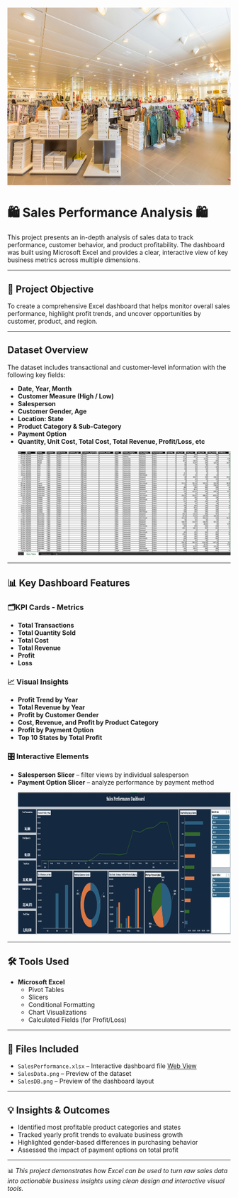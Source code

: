 # 
<p align="center">
    <img src="retail.jpg" alt="image" width="700" height="400"/>
  </p>
  
# 🛍️ Sales Performance Analysis 🛍️

This project presents an in-depth analysis of sales data to track performance, customer behavior, and product profitability. The dashboard was built using Microsoft Excel and provides a clear, interactive view of key business metrics across multiple dimensions.

---

## 🎯 Project Objective

To create a comprehensive Excel dashboard that helps monitor overall sales performance, highlight profit trends, and uncover opportunities by customer, product, and region.

---
## Dataset Overview

The dataset includes transactional and customer-level information with the following key fields:

- **Date, Year, Month**
- **Customer Measure (High / Low)**
- **Salesperson**
- **Customer Gender, Age**
- **Location: State**
- **Product Category & Sub-Category**
- **Payment Option**
- **Quantity, Unit Cost, Total Cost, Total Revenue, Profit/Loss, etc**
  <p align="center">
  <img src="SalesData.png" alt="Sales Dataset" width="900"/>
</p>

---


## 📊 Key Dashboard Features

### 🗂️KPI Cards - Metrics 
- **Total Transactions**
- **Total Quantity Sold**
- **Total Cost**
- **Total Revenue**
- **Profit**
- **Loss**

### 📈 Visual Insights
- **Profit Trend by Year**
- **Total Revenue by Year**
- **Profit by Customer Gender**
- **Cost, Revenue, and Profit by Product Category**
- **Profit by Payment Option**
- **Top 10 States by Total Profit**

### 🎛️ Interactive Elements
- **Salesperson Slicer** – filter views by individual salesperson
- **Payment Option Slicer** – analyze performance by payment method
        <p align="center">
  <img src="SalesDB.png" alt="Sales Dashboard" width="1050" height="320"/>
</p>

---

## 🛠 Tools Used

- **Microsoft Excel**
  - Pivot Tables
  - Slicers
  - Conditional Formatting
  - Chart Visualizations
  - Calculated Fields (for Profit/Loss)

---

## 📁 Files Included

- `SalesPerformance.xlsx` – Interactive dashboard file  [Web View](https://1drv.ms/x/c/2d0f9638f277c6b4/EdUQoRorRENAixte-AFHbBEBElXivRvTyWusJLwTlX4CmA?e=x6hnkm) 
- `SalesData.png` – Preview of the dataset 
- `SalesDB.png` – Preview of the dashboard layout
  
---

## 💡 Insights & Outcomes

- Identified most profitable product categories and states
- Tracked yearly profit trends to evaluate business growth
- Highlighted gender-based differences in purchasing behavior
- Assessed the impact of payment options on total profit

---

📊 *This project demonstrates how Excel can be used to turn raw sales data into actionable business insights using clean design and interactive visual tools.*
